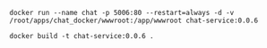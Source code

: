 ```shell
docker run --name chat -p 5006:80 --restart=always -d -v /root/apps/chat_docker/wwwroot:/app/wwwroot chat-service:0.0.6
```

```shell
docker build -t chat-service:0.0.6 .
```

